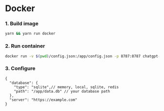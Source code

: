 # Docker

### 1. Build image

```bash
yarn && yarn run docker
```

### 2. Run container

```bash
docker run -v $(pwd)/config.json:/app/config.json -p 8787:8787 chatgpt-telegram-bot:latest --name chatgpt-telegram-bot
```

### 3. Configure
```json5
{
  "database": {
    "type": "sqlite",// memory, local, sqlite, redis
    "path": "/app/data.db" // your database path
  },
  "server": "https://example.com"
}
```